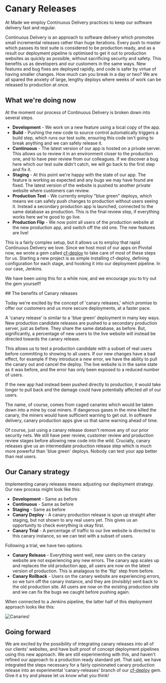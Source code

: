 # Canary Releases

At Made we employ Continuous Delivery practices to keep our software delivery fast and regular.

Continuous Delivery is an approach to software delivery which promotes small incremental releases rather than huge iterations. Every push to master which passes its test suite is considered to be production ready, and as a result our deployment pipeline is optimised to get it out to production websites as quickly as possible, without sacrificing security and safety. This benefits us as developers and our customers in the same ways. New features and bug fixes are deployed rapidly, and code is safer by virtue of having smaller changes. How much can you break in a day or two? We are all spared the anxiety of large, lengthy deploys where weeks of work can be released to production at once.

## What we're doing now

At the moment our process of Continuous Delivery is broken down into several steps.

- **Development** - We work on a new feature using a local copy of the app.
- **Build** - Pushing the new code to source control automatically triggers a build step, which runs our test suite, ensuring this code isn't going to break anything and we can safely release it.
- **Continuous** - The latest version of our app is hosted on a private server. This allows us to review it in an environment closer to the production one, and to have peer review from our colleagues. If we discover a bug here which our test suite didn't catch, we will go back to the first step and fix it.
- **Staging** - At this point we're happy with the state of our app. The feature is working as expected and any bugs we may have found are fixed. The latest version of the website is pushed to another private website where customers can review.
- **Production Test** - We currently employ "blue green" deploys, which means we can safely push changes to production without users seeing it. Instead a secondary production app is launched, connected to the same database as production. This is the final review step, if everything works here we're good to go live.
- **Production Flip** - We now point all users of the production website at the new production app, and switch off the old one. The new features are live!

This is a fairly complex setup, but it allows us to employ that rapid Continuous Delivery we love. Since we host most of our apps on Pivotal now, we wrote a gem called [cf-deploy][cf-deploy] to take care of most of these steps for us. Starting a new project is as simple installing cf-deploy, defining configuration for each stage, and hooking it into our deployment pipeline. In our case, Jenkins.

We have been using this for a while now, and we encourage you to try out the gem yourself!

## The benefits of Canary releases

Today we're excited by the concept of 'canary releases,' which promise to offer our customers and us more secure deployments, at a faster pace.

A 'canary release' is similar to a 'blue green' deployment in many key ways. New production candidate releases are pushed to a secondary production server, just as before. They share the same database, as before. But, significantly, a percentage of new users to the live website will instead be directed towards the canary release.

This allows us to test a production candidate with a subset of real users before committing to showing to all users. If our new changes have a bad effect, for example if they introduce a new error, we have the ability to pull the canary out and cancel the deploy. The live website is in the same state as it was before, and the error has only been exposed to a reduced number of users.

If the new app had instead been pushed directly to production, it would take longer to pull back and the damage could have potentially affected _all_ of our users.

The name, of course, comes from caged canaries which would be taken down into a mine by coal miners. If dangerous gases in the mine killed the canary, the miners would have sufficient warning to get out. In software delivery, canary production apps give us that same warning ahead of time.

Of course, just using a canary release doesn't remove any of our prior security nets. We still have peer review, customer review and production review stages before allowing new code into the wild. Crucially, canary releases give us an intermediate production release step which is much more powerful than 'blue green' deploys. Nobody can test your app better than real users.

## Our Canary strategy

Implementing canary releases means adjusting our deployment strategy. Our new process might look like this:

- **Development** - Same as before
- **Continuous** - Same as before
- **Staging** - Same as before
- **Canary Deploy** - A canary production release is spun up straight after staging, but not shown to any real users yet. This gives us an opportunity to check everything is okay first.
- **Canary Trial** - A percentage of traffic to our live website is directed to this canary instance, so we can test with a subset of users.

Following a trial, we have two options.
- **Canary Release** - Everything went well, new users on the canary website are not experiencing any new errors. The canary app scales up and replaces the old production app, all users are now on the latest version of production. This is analagous to the 'flip' step from before.
- **Canary Rollback** - Users on the canary website are experiencing errors, so we turn off the canary instance, and they are (invisibly) sent back to the old production site. All users are now on the existing production site and we can fix the bugs we caught before pushing again.

When connected to a Jenkins pipeline, the latter half of this deployment approach looks like this:

![Canaries!][jenkins-canary]

## Going forward

We are excited by the possibility of integrating canary releases into all of our clients' websites, and have built proof of concept deployment pipelines using this new approach. We are still experimenting with this, and haven't refined our approach to a production ready standard yet. That said, we have integrated the steps necessary for a fairly opinionated canary production release into an experimental 'canary-releases' branch of our [cf-deploy][cf-deploy-canary] gem. Give it a try and please let us know what you think!

[jenkins-canary]: https://www.dropbox.com/s/fe5yhi46znnvcmd/Screenshot%202015-10-02%2011.50.15.png?dl=1
[cf-deploy]: https://github.com/madetech/cf-deploy
[cf-deploy-canary]: https://github.com/madetech/cf-deploy/tree/canary-releases

